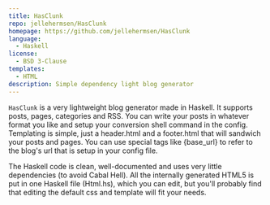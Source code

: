 ```yaml
---
title: HasClunk 
repo: jellehermsen/HasClunk
homepage: https://github.com/jellehermsen/HasClunk
language:
  - Haskell
license:
  - BSD 3-Clause
templates:
  - HTML
description: Simple dependency light blog generator
---
```


`HasClunk` is a very lightweight blog generator made in Haskell. It supports
posts, pages, categories and RSS. You can write your posts in whatever format
you like and setup your conversion shell command in the config. Templating is
simple, just a header.html and a footer.html that will sandwich your posts and
pages. You can use special tags like {base_url} to refer to the blog's url that
is setup in your config file.

The Haskell code is clean, well-documented and uses very little dependencies (to
avoid Cabal Hell). All the internally generated HTML5 is put in one Haskell
file (Html.hs), which you can edit, but you'll probably find that editing the
default css and template will fit your needs.
